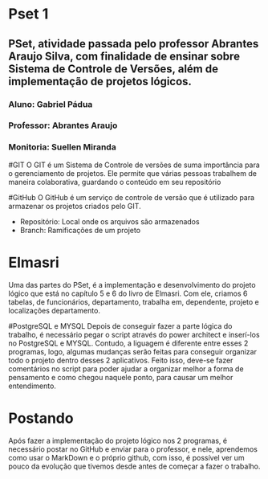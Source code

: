 # Pset 1

## PSet, atividade passada pelo professor Abrantes Araujo Silva, com finalidade de ensinar sobre Sistema de Controle de Versões, além de implementação de projetos lógicos.

### Aluno: Gabriel Pádua
### Professor: Abrantes Araujo
### Monitoria: Suellen Miranda

#GIT
O GIT é um Sistema de Controle de versões de suma importância para o gerenciamento de projetos.
Ele permite que várias pessoas trabalhem de maneira colaborativa, guardando o conteúdo em seu repositório

#GitHub
O GitHub é um serviço de controle de versão que é utilizado para armazenar os projetos criados pelo GIT.
 * Repositório: Local onde os arquivos são armazenados
 * Branch: Ramificações de um projeto
 
# Elmasri
Uma das partes do PSet, é a implementação e desenvolvimento do projeto lógico que está no capítulo 5 e 6 do livro de Elmasri.
Com ele, criamos 6 tabelas, de funcionários, departamento, trabalha em, dependente, projeto e localizações departamento.

#PostgreSQL e MYSQL
Depois de conseguir fazer a parte lógica do trabalho, é necessário pegar o script através do power architect e inserí-los no
PostgreSQL e MYSQL. Contudo, a liguagem é diferente entre esses 2 programas, logo, algumas mudanças serão feitas para conseguir organizar todo o projeto
dentro desses 2 aplicativos. Feito isso, deve-se fazer comentários no script para poder ajudar a organizar melhor a forma de pensamento e como chegou naquele 
ponto, para causar um melhor entendimento.

# Postando 
Após fazer a implementação do projeto lógico nos 2 programas, é necessário postar no GitHub e enviar para o professor, e nele, aprendemos como usar o MarkDown
e o próprio github, com isso, é possível ver um pouco da evolução que tivemos desde antes de começar a fazer o trabalho.
